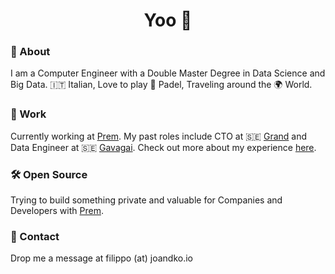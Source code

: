 <h1 align="center"> Yoo 🤙 </h1>

### 🤖 About

I am a Computer Engineer with a Double Master Degree in Data Science and Big Data. 🇮🇹 Italian, Love to play 🎾 Padel, Traveling around the 🌍 World.

### 💼 Work

Currently working at [Prem](https://premai.io). My past roles include CTO at 🇸🇪 [Grand](https://grand.io) and Data Engineer at 🇸🇪 [Gavagai](https://gavagai.io). Check out more about my experience [here](./docs/work_experience.md).

### 🛠️ Open Source

Trying to build something private and valuable for Companies and Developers with [Prem](https://github.com/premAI-io/prem-app).

### 🤙 Contact

Drop me a message at filippo (at) joandko.io
